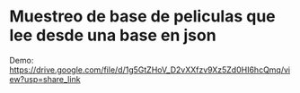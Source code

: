 # Muestreo de base de peliculas que lee desde una base en json
Demo: https://drive.google.com/file/d/1g5GtZHoV_D2vXXfzv9Xz5Zd0HI6hcQmq/view?usp=share_link


